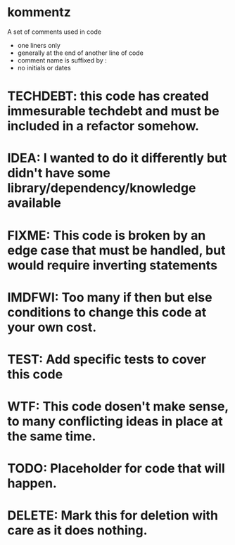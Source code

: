 # kommentz

A set of comments used in code

* one liners only
* generally at the end of another line of code
* comment name is suffixed by :
* no initials or dates

# TECHDEBT: this code has created immesurable techdebt and must be included in a refactor somehow.
# IDEA: I wanted to do it differently but didn't have some library/dependency/knowledge available
# FIXME: This code is broken by an edge case that must be handled, but would require inverting statements
# IMDFWI: Too many if then but else conditions to change this code at your own cost.
# TEST: Add specific tests to cover this code
# WTF: This code dosen't make sense, to many conflicting ideas in place at the same time.
# TODO: Placeholder for code that will happen.
# DELETE: Mark this for deletion with care as it does nothing.
